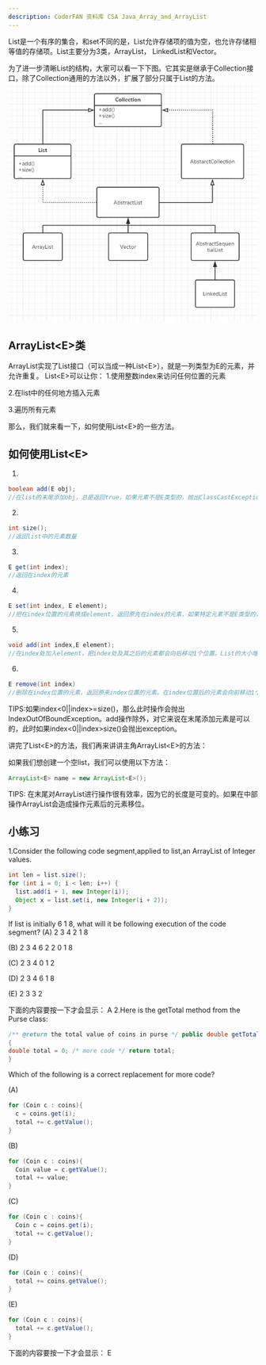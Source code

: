 ```yaml
---
description: CoderFAN 资料库 CSA Java_Array_and_ArrayList
---
```


List是一个有序的集合，和set不同的是，List允许存储项的值为空，也允许存储相等值的存储项。List主要分为3类，ArrayList， LinkedList和Vector。

为了进一步清晰List的结构，大家可以看一下下图。它其实是继承于Collection接口，除了Collection通用的方法以外，扩展了部分只属于List的方法。
![List结构](ch03_Pic1.png)

ArrayList&lt;E>类
-----
ArrayList<E>实现了List<E>接口（可以当成一种List&lt;E>），就是一列类型为E的元素，并允许重复。
List&lt;E>可以让你：
1.使用整数index来访问任何位置的元素

2.在list中的任何地方插入元素

3.遍历所有元素

那么，我们就来看一下，如何使用List&lt;E>的一些方法。

如何使用List&lt;E>
-----
1.
```java
boolean add(E obj);
//在list的末尾添加obj，总是返回true，如果元素不是E类型的，抛出ClassCastException
```
2.
```java
int size();
//返回list中的元素数量
```
3.
```java
E get(int index);
//返回在index的元素
```
4.
```java
E set(int index, E element);
//把在index位置的元素换成element，返回原先在index的元素，如果特定元素不是E类型的，会抛出ClassCastException
```
5.
```java
void add(int index,E element);
//在index处加入element，把index处及其之后的元素都会向后移动1个位置。List的大小增加1。
```
6.
```java
E remove(int index)
//删除在index位置的元素，返回原来index位置的元素。在index位置后的元素会向前移动1个位置。List的大小减一。
```
TIPS:如果index<0||index>=size()，那么此时操作会抛出IndexOutOfBoundException。add操作除外，对它来说在末尾添加元素是可以的，此时如果index<0||index>size()会抛出exception。

讲完了List&lt;E>的方法，我们再来讲讲主角ArrayList&lt;E>的方法：

如果我们想创建一个空list，我们可以使用以下方法：
```java
ArrayList<E> name = new ArrayList<E>();
```
TIPS: 在末尾对ArrayList进行操作很有效率，因为它的长度是可变的。如果在中部操作ArrayList会造成操作元素后的元素移位。

小练习
-----
1.Consider the following code segment,applied to list,an ArrayList of Integer values.
```java
int len = list.size();
for (int i = 0; i < len; i++) {
  list.add(i + 1, new Integer(i));
  Object x = list.set(i, new Integer(i + 2));
}
```
If list is initially 6 1 8, what will it be following execution of the code segment?
(A) 2 3 4 2 1 8

(B) 2 3 4 6 2 2 0 1 8

(C) 2 3 4 0 1 2

(D) 2 3 4 6 1 8

(E) 2 3 3 2

下面的内容要按一下才会显示：
<cr type="hidden">A</cr>
2.Here is the getTotal method from the Purse class:
```java
/** @return the total value of coins in purse */ public double getTotal()
{
double total = 0; /* more code */ return total;
}
```
Which of the following is a correct replacement for more code?

(A)
```java
for (Coin c : coins){
  c = coins.get(i);
  total += c.getValue();
}
```
(B)
```java
for (Coin c : coins){
  Coin value = c.getValue();
  total += value;
}
```
(C)
```java
for (Coin c : coins){
  Coin c = coins.get(i);
  total += c.getValue();
}
```
(D)
```java
for (Coin c : coins){
  total += coins.getValue();
}
```
(E)
```java
for (Coin c : coins){
  total += c.getValue();
}
```

下面的内容要按一下才会显示：
<cr type="hidden">E</cr>